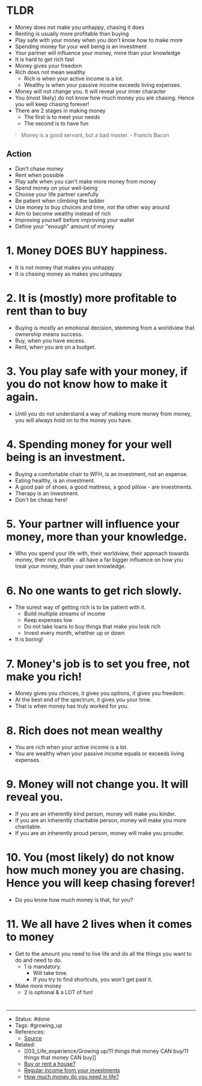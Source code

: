 # TLDR
- Money does not make you unhappy, chasing it does
- Renting is usually more profitable than buying
- Play safe with your money when you don't know how to make more
- Spending money for your well being is an investment
- Your partner will influence your money, more than your knowledge
- It is hard to get rich fast
- Money gives your freedom
- Rich does not mean wealthy
	- Rich is when your active income is a lot.
	- Wealthy is when your passive income exceeds living expenses.
- Money will not change you. It will reveal your inner character
- You (most likely) do not know how much money you are chasing. Hence you will keep chasing forever!
- There are 2 stages in making money
	- The first is to meet your needs
	- The second is to have fun

> Money is a good servant, but a bad master. - Francis Bacon

## Action
- Don't chase money
- Rent when possible
- Play safe when you can't make more money from money
- Spend money on your well-being
- Choose your life partner carefully
- Be patient when climbing the ladder
- Use money to buy choices and time, not the other way around
- Aim to become wealthy instead of rich
- Improving yourself before improving your wallet
- Define your "enough" amount of money

# 1. Money DOES BUY happiness.
- It is not money that makes you unhappy.
- It is chasing money as makes you unhappy.

# 2. It is (mostly) more profitable to rent than to buy
- Buying is mostly an emotional decision, stemming from a worldview that ownership means success.
- Buy, when you have excess.
- Rent, when you are on a budget.

# 3. You play safe with your money, if you do not know how to make it again.
- Until you do not understand a way of making more money from money, you will always hold on to the money you have.

# 4. Spending money for your well being is an investment.
- Buying a comfortable chair to WFH, is an investment, not an expense.
- Eating healthy, is an investment.
- A good pair of shoes, a good mattress, a good pillow - are investments.
- Therapy is an investment.
- Don't be cheap here!

# 5. Your partner will influence your money, more than your knowledge.
- Who you spend your life with, their worldview, their approach towards money, their rick profile - all have a far bigger influence on how you treat your money, than your own knowledge.

# 6. No one wants to get rich slowly.
- The surest way of getting rich is to be patient with it.
	- Build multiple streams of income
	- Keep expenses low
	- Do not take loans to buy things that make you look rich
	- Invest every month, whether up or down
- It is boring!

# 7. Money's job is to set you free, not make you rich!
- Money gives you choices, it gives you options, it gives you freedom.
- At the best end of the spectrum, it gives you your time.
- That is when money has truly worked for you.

# 8. Rich does not mean wealthy
- You are rich when your active income is a lot.
- You are wealthy when your passive income equals or exceeds living expenses.

# 9. Money will not change you. It will reveal you.
- If you are an inherently kind person, money will make you kinder.
- If you are an inherently charitable person, money will make you more charitable.
- If you are an inherently proud person, money will make you prouder.

# 10. You (most likely) do not know how much money you are chasing. Hence you will keep chasing forever!
- Do you know how much money is that, for you?

# 11. We all have 2 lives when it comes to money
- Get to the amount you need to live life and do all the things you want to do and need to do.
	- 1 is mandatory.
		- Will take time.
		- If you try to find shortcuts, you won't get past it.
- Make more money
	- 2 is optional & a LOT of fun!

#
---
- Status: #done
- Tags: #growing_up
- References:
	- [Source](https://twitter.com/warikoo/status/1596035781608452096)
- Related:
	- [[03_Life_experience/Growing up/11 things that money CAN buy/11 things that money CAN buy]]
	- [Buy or rent a house?](<(https://youtu.be/cpw4Cg3Gpx8>)
	- [Regular income from your investments](https://youtu.be/oNcs95JtUUM)
	- [How much money do you need in life?](https://youtu.be/13nhoS_XYfg)
